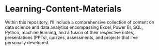 # Learning-Content-Materials
Within this repository, I'll include a comprehensive collection of content on data science and data analytics encompassing Excel, Power BI, SQL, Python, machine learning, and a fusion of their respective notes, presentations (PPTs), quizzes, assessments, and projects that I've personally developed.
